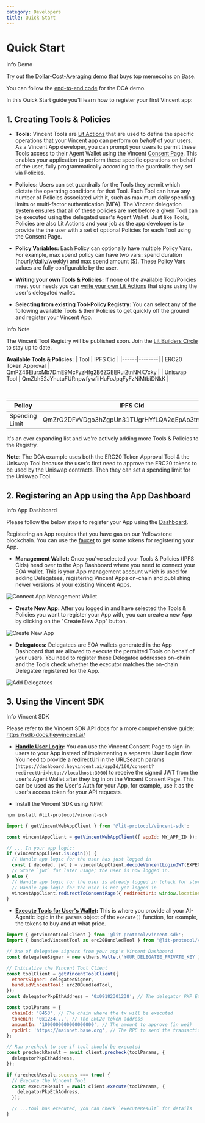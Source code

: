 ```yaml
---
category: Developers
title: Quick Start
---
```


# Quick Start

<div class="info-box">
  <p class="info-box-title">
    <span class="info-icon">Info</span> Demo
  </p>
  <p>Try out the <a href="https://demo.heyvincent.ai/">Dollar-Cost-Averaging demo</a> that buys top memecoins on Base.</p>
  <p>You can follow the <a href="https://github.com/LIT-Protocol/vincent-dca/tree/main">end-to-end code</a> for the DCA demo.</p>
</div>

In this Quick Start guide you'll learn how to register your first Vincent app:

## 1. Creating Tools & Policies

- **Tools:** Vincent Tools are [Lit Actions](https://developer.litprotocol.com/sdk/serverless-signing/overview) that are used to define the specific operations that your Vincent app can perform on _behalf_ of your users. As a Vincent App developer, you can prompt your users to permit these Tools access to their Agent Wallet using the Vincent [Consent Page](../Users/Onboarding.md). This enables your application to perform these specific operations on behalf of the user, fully programmatically according to the guardrails they set via Policies.

- **Policies:** Users can set guardrails for the Tools they permit which dictate the operating conditions for that Tool. Each Tool can have any number of Policies associated with it, such as maximum daily spending limits or multi-factor authentication (MFA). The Vincent delegation system ensures that all of these policies are met before a given Tool can be executed using the delegated user's Agent Wallet. Just like Tools, Policies are also Lit Actions and your job as the app developer is to provide the the user with a set of optional Policies for each Tool using the Consent Page.

- **Policy Variables:** Each Policy can optionally have multiple Policy Vars. For example, max spend policy can have two vars: spend duration (hourly/daily/weekly) and max spend amount ($). These Policy Vars values are fully configurable by the user.

- **Writing your own Tools & Policies:** If none of the available Tool/Policies meet your needs you can [write your own Lit Actions](./Custom-Tools.md) that signs using the user's delegated wallet.

- **Selecting from existing Tool-Policy Registry:** You can select any of the following available Tools & their Policies to get quickly off the ground and register your Vincent App.

<div class="info-box">
  <p class="info-box-title">
    <span class="info-icon">Info</span> Note
  </p>
  <p>The Vincent Tool Registry will be published soon. Join the <a href="https://t.me/c/2038294753/4">Lit Builders Circle</a> to stay up to date.</p>
</div>

**Available Tools & Policies:**
| Tool | IPFS Cid |
|------|--------|
| ERC20 Token Approval | QmPZ46EiurxMb7DmE9McFyzHfg2B6ZGEERui2tnNNX7cky |
| Uniswap Tool | QmZbh52JYnutuFURnpwfywfiiHuFoJpqFyFzNiMtbiDNkK |

<br>

| Policy         | IPFS Cid                                       |
| -------------- | ---------------------------------------------- |
| Spending Limit | QmZrG2DFvVDgo3hZgpUn31TUgrHYfLQA2qEpAo3tnKmzhQ |

It's an ever expanding list and we're actively adding more Tools & Policies to the Registry.

**Note:** The DCA example uses both the ERC20 Token Approval Tool & the Uniswap Tool because the user's first need to approve the ERC20 tokens to be used by the Uniswap contracts. Then they can set a spending limit for the Uniswap Tool.

## 2. Registering an App using the App Dashboard

<div class="info-box">
  <p class="info-box-title">
    <span class="info-icon">Info</span> App Dashboard
  </p>
  <p>Please follow the below steps to register your App using the <a href="https://dashboard.heyvincent.ai/">Dashboard</a>.</p>
  <p>Registering an App requires that you have gas on our Yellowstone blockchain. You can use the <a href="https://chronicle-yellowstone-faucet.getlit.dev/">faucet</a> to get some tokens for registering your App.</p>
</div>

- **Management Wallet:** Once you've selected your Tools & Policies (IPFS Cids) head over to the App Dashboard where you need to connect your EOA wallet. This is your App management account which is used for adding Delegatees, registering Vincent Apps on-chain and publishing newer versions of your existing Vincent Apps.

![Connect App Management Wallet](./images/connect-app-management-wallet.png)

- **Create New App:** After you logged in and have selected the Tools & Policies you want to register your App with, you can create a new App by clicking on the "Create New App" button.

![Create New App](./images/create-new-app.png)

- **Delegatees:** Delegatees are EOA wallets generated in the App Dashboard that are allowed to execute the permitted Tools on behalf of your users. You need to register these Delegatee addresses on-chain and the Tools check whether the executor matches the on-chain Delegatee registered for the App.

![Add Delegatees](./images/add-delegatee.png)

## 3. Using the Vincent SDK

<div class="info-box">
  <p class="info-box-title">
    <span class="info-icon">Info</span> Vincent SDK
  </p>
  <p>Please refer to the Vincent SDK API docs for a more comprehensive guide: <a href="https://sdk-docs.heyvincent.ai/">https://sdk-docs.heyvincent.ai/</a></p>
</div>

- **[Handle User Login](https://sdk-docs.heyvincent.ai/Vincent_Web_App/VincentWebAppClient.html#redirecttoconsentpage):** You can use the Vincent Consent Page to sign-in users to your App instead of implementing a separate User Login flow. You need to provide a redirectUri in the URLSearch params (`https://dashboard.heyvincent.ai/appId/160/consent?redirectUri=http://localhost:3000`) to receive the signed JWT from the user's Agent Wallet after they log in on the Vincent Consent Page. This can be used as the User's Auth for your App, for example, use it as the user's access token for your API requests.

- Install the Vincent SDK using NPM:

```bash
npm install @lit-protocol/vincent-sdk
```

```javascript
import { getVincentWebAppClient } from '@lit-protocol/vincent-sdk';

const vincentAppClient = getVincentWebAppClient({ appId: MY_APP_ID });

// ... In your app logic:
if (vincentAppClient.isLogin()) {
  // Handle app logic for the user has just logged in
  const { decoded, jwt } = vincentAppClient.decodeVincentLoginJWT(EXPECTED_AUDIENCE);
  // Store `jwt` for later usage; the user is now logged in.
} else {
  // Handle app logic for the user is already logged in (check for stored & unexpired JWT)
  // Handle app logic for the user is not yet logged in
  vincentAppClient.redirectToConsentPage({ redirectUri: window.location.href });
}
```

- **[Execute Tools for User's Wallet](https://sdk-docs.heyvincent.ai/Vincent_Tools/VincentToolClient.html#execute):** This is where you provide all your AI-Agentic logic in the `params` object of the `execute()` function, for example, the tokens to buy and at what price.

```javascript
import { getVincentToolClient } from '@lit-protocol/vincent-sdk';
import { bundledVincentTool as erc20BundledTool } from '@lit-protocol/vincent-tool-erc20-approval';

// One of delegatee signers from your app's Vincent Dashboard
const delegateeSigner = new ethers.Wallet('YOUR_DELEGATEE_PRIVATE_KEY');

// Initialize the Vincent Tool Client
const toolClient = getVincentToolClient({
  ethersSigner: delegateeSigner,
  bundledVincentTool: erc20BundledTool,
});
const delegatorPkpEthAddress = '0x09182301238'; // The delegator PKP Eth Address

const toolParams = {
  chainId: '8453', // The chain where the tx will be executed
  tokenIn: '0x1234...', // The ERC20 token address
  amountIn: '1000000000000000000', // The amount to approve (in wei)
  rpcUrl: 'https://mainnet.base.org', // The RPC to send the transaction through
};

// Run precheck to see if tool should be executed
const precheckResult = await client.precheck(toolParams, {
  delegatorPkpEthAddress,
});

if (precheckResult.success === true) {
  // Execute the Vincent Tool
  const executeResult = await client.execute(toolParams, {
    delegatorPkpEthAddress,
  });

  // ...tool has executed, you can check `executeResult` for details
}
```
